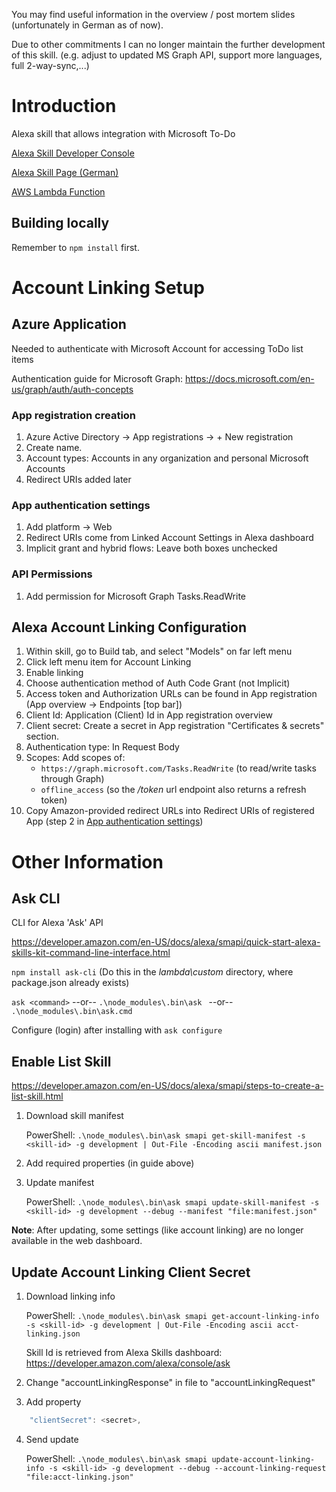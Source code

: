 You may find useful information in the overview / post mortem slides (unfortunately in German as of now).

Due to other commitments I can no longer maintain the further development of this skill. (e.g. adjust to updated MS Graph API, support more languages, full 2-way-sync,...)

# Introduction
Alexa skill that allows integration with Microsoft To-Do

[Alexa Skill Developer Console](https://developer.amazon.com/alexa/console/ask/measure/amzn1.ask.skill.6afdb0f6-5d54-418a-81b1-7e4a0df32060/live/all/summary?aggPeriod=by_hour&end=1522713600000&start=1522108800000&timeInterval=last-7-days)

[Alexa Skill Page (German)](https://www.amazon.de/B-Dev-Wunder-To-Do/dp/B07BHLPLGD/ref=cm_cr_arp_d_product_top?ie=UTF8)

[AWS Lambda Function](https://eu-west-1.console.aws.amazon.com/lambda/home?region=eu-west-1#/functions/WunderToDo?tab=graph)

## Building locally
Remember to `npm install` first.

# Account Linking Setup

## Azure Application
Needed to authenticate with Microsoft Account for accessing ToDo list items

Authentication guide for Microsoft Graph: https://docs.microsoft.com/en-us/graph/auth/auth-concepts

### App registration creation
1. Azure Active Directory -> App registrations -> + New registration
2. Create name.
3. Account types: Accounts in any organization and personal Microsoft Accounts
4. Redirect URIs added later

### App authentication settings
1. Add platform -> Web
2. Redirect URIs come from Linked Account Settings in Alexa dashboard
3. Implicit grant and hybrid flows: Leave both boxes unchecked

### API Permissions
1. Add permission for Microsoft Graph Tasks.ReadWrite

## Alexa Account Linking Configuration
1. Within skill, go to Build tab, and select "Models" on far left menu
2. Click left menu item for Account Linking
3. Enable linking
4. Choose authentication method of Auth Code Grant (not Implicit)
5. Access token and Authorization URLs can be found in App registration (App overview -> Endpoints [top bar])
6. Client Id: Application (Client) Id in App registration overview
7. Client secret: Create a secret in App registration "Certificates & secrets" section.
8. Authentication type: In Request Body
9. Scopes: Add scopes of:
    - `https://graph.microsoft.com/Tasks.ReadWrite` (to read/write tasks through Graph)
    - `offline_access` (so the */token* url endpoint also returns a refresh token)
10. Copy Amazon-provided redirect URLs into Redirect URIs of registered App (step 2 in [App authentication settings](#app-authentication-settings))

# Other Information

## Ask CLI
CLI for Alexa 'Ask' API

https://developer.amazon.com/en-US/docs/alexa/smapi/quick-start-alexa-skills-kit-command-line-interface.html

`npm install ask-cli` (Do this in the *lambda\custom* directory, where package.json already exists)

`ask <command>`  --or--  `.\node_modules\.bin\ask ` --or--  `.\node_modules\.bin\ask.cmd `

Configure (login) after installing with `ask configure`

## Enable List Skill
https://developer.amazon.com/en-US/docs/alexa/smapi/steps-to-create-a-list-skill.html


1. Download skill manifest

    PowerShell: `.\node_modules\.bin\ask smapi get-skill-manifest -s <skill-id> -g development | Out-File -Encoding ascii manifest.json`

2. Add required properties (in guide above)
3. Update manifest

    PowerShell: `.\node_modules\.bin\ask smapi update-skill-manifest -s <skill-id> -g development --debug --manifest "file:manifest.json"`

**Note**: After updating, some settings (like account linking) are no longer available in the web dashboard.

## Update Account Linking Client Secret
1. Download linking info

    PowerShell: `.\node_modules\.bin\ask smapi get-account-linking-info -s <skill-id> -g development | Out-File -Encoding ascii acct-linking.json`

    Skill Id is retrieved from Alexa Skills dashboard: https://developer.amazon.com/alexa/console/ask

2. Change "accountLinkingResponse" in file to "accountLinkingRequest"
3. Add property
``` js
    "clientSecret": <secret>,
```
4. Send update

    PowerShell: `.\node_modules\.bin\ask smapi update-account-linking-info -s <skill-id> -g development --debug --account-linking-request "file:acct-linking.json"`